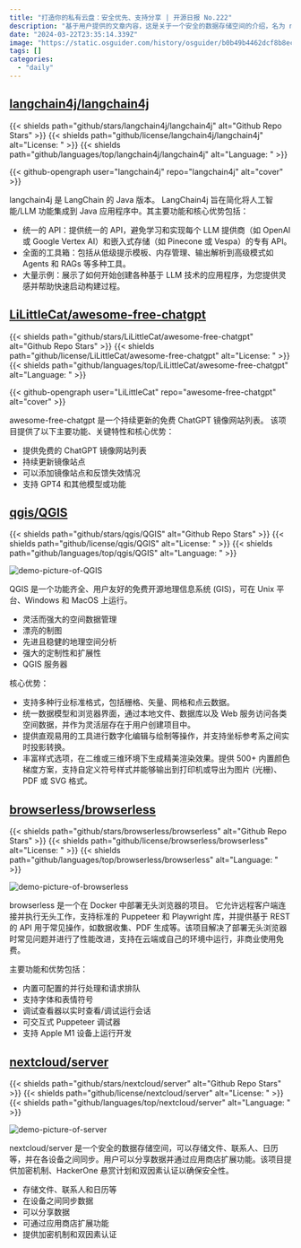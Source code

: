 ```yaml
---
title: "打造你的私有云盘：安全优先、支持分享 | 开源日报 No.222"
description: "基于用户提供的文章内容，这是关于一个安全的数据存储空间的介绍，名为 nextcloud/server。这个项目提供了存储文件、联系人、日历等功能，并能够在不同设备之间同步数据。用户可以分享数据，通过应用商店扩展功能，并提供了加密机制、HackerOne 悬赏计划和双因素认证以确保安全性。这个项目的功能丰富，安全可靠，是一个值得信赖的数据存储工具。"
date: "2024-03-22T23:35:14.339Z"
image: "https://static.osguider.com/history/osguider/b0b49b4462dcf8b8ec6fb6fe21b4ce50.png"
tags: []
categories:
  - "daily"
---
```


## [langchain4j/langchain4j](https://github.com/langchain4j/langchain4j)

{{< shields path="github/stars/langchain4j/langchain4j" alt="Github Repo Stars" >}} {{< shields path="github/license/langchain4j/langchain4j" alt="License: " >}} {{< shields path="github/languages/top/langchain4j/langchain4j" alt="Language: " >}}

{{< github-opengraph user="langchain4j" repo="langchain4j" alt="cover" >}}

langchain4j 是 LangChain 的 Java 版本。
LangChain4j 旨在简化将人工智能/LLM 功能集成到 Java 应用程序中。其主要功能和核心优势包括：

- 统一的 API：提供统一的 API，避免学习和实现每个 LLM 提供商（如 OpenAI 或 Google Vertex AI）和嵌入式存储（如 Pinecone 或 Vespa）的专有 API。
- 全面的工具箱：包括从低级提示模板、内存管理、输出解析到高级模式如 Agents 和 RAGs 等多种工具。
- 大量示例：展示了如何开始创建各种基于 LLM 技术的应用程序，为您提供灵感并帮助快速启动构建过程。
  
## [LiLittleCat/awesome-free-chatgpt](https://github.com/LiLittleCat/awesome-free-chatgpt)

{{< shields path="github/stars/LiLittleCat/awesome-free-chatgpt" alt="Github Repo Stars" >}} {{< shields path="github/license/LiLittleCat/awesome-free-chatgpt" alt="License: " >}} {{< shields path="github/languages/top/LiLittleCat/awesome-free-chatgpt" alt="Language: " >}}

{{< github-opengraph user="LiLittleCat" repo="awesome-free-chatgpt" alt="cover" >}}

awesome-free-chatgpt 是一个持续更新的免费 ChatGPT 镜像网站列表。
该项目提供了以下主要功能、关键特性和核心优势：

- 提供免费的 ChatGPT 镜像网站列表
- 持续更新镜像站点
- 可以添加镜像站点和反馈失效情况
- 支持 GPT4 和其他模型或功能
  
## [qgis/QGIS](https://github.com/qgis/QGIS)

{{< shields path="github/stars/qgis/QGIS" alt="Github Repo Stars" >}} {{< shields path="github/license/qgis/QGIS" alt="License: " >}} {{< shields path="github/languages/top/qgis/QGIS" alt="Language: " >}}

![demo-picture-of-QGIS](https://static.osguider.com/history/osguider/50178738fd54986557068e448c7d3b91.jpeg)

QGIS 是一个功能齐全、用户友好的免费开源地理信息系统 (GIS)，可在 Unix 平台、Windows 和 MacOS 上运行。

- 灵活而强大的空间数据管理
- 漂亮的制图
- 先进且稳健的地理空间分析
- 强大的定制性和扩展性
- QGIS 服务器

核心优势：

- 支持多种行业标准格式，包括栅格、矢量、网格和点云数据。
- 统一数据模型和浏览器界面，通过本地文件、数据库以及 Web 服务访问各类空间数据，并作为灵活层存在于用户创建项目中。
- 提供直观易用的工具进行数字化编辑与绘制等操作，并支持坐标参考系之间实时投影转换。
- 丰富样式选项，在二维或三维环境下生成精美渲染效果。提供 500+ 内置颜色梯度方案，支持自定义符号样式并能够输出到打印机或导出为图片 (光栅)、PDF 或 SVG 格式。
  
## [browserless/browserless](https://github.com/browserless/browserless)

{{< shields path="github/stars/browserless/browserless" alt="Github Repo Stars" >}} {{< shields path="github/license/browserless/browserless" alt="License: " >}} {{< shields path="github/languages/top/browserless/browserless" alt="Language: " >}}

![demo-picture-of-browserless](https://static.osguider.com/history/osguider/2581f909f68ab6cf2db20fac1ade9e7d.png)

browserless 是一个在 Docker 中部署无头浏览器的项目。
它允许远程客户端连接并执行无头工作，支持标准的 Puppeteer 和 Playwright 库，并提供基于 REST 的 API 用于常见操作，如数据收集、PDF 生成等。该项目解决了部署无头浏览器时常见问题并进行了性能改进，支持在云端或自己的环境中运行，非商业使用免费。

主要功能和优势包括：

- 内置可配置的并行处理和请求排队
- 支持字体和表情符号
- 调试查看器以实时查看/调试运行会话
- 可交互式 Puppeteer 调试器
- 支持 Apple M1 设备上运行开发
  
## [nextcloud/server](https://github.com/nextcloud/server)

{{< shields path="github/stars/nextcloud/server" alt="Github Repo Stars" >}} {{< shields path="github/license/nextcloud/server" alt="License: " >}} {{< shields path="github/languages/top/nextcloud/server" alt="Language: " >}}

![demo-picture-of-server](https://static.osguider.com/subject/github/nextcloud/server/15997d9bfb4fa9f5dd7f585a85abf853.png)

nextcloud/server 是一个安全的数据存储空间，可以存储文件、联系人、日历等，并在各设备之间同步。用户可以分享数据并通过应用商店扩展功能。该项目提供加密机制、HackerOne 悬赏计划和双因素认证以确保安全性。

- 存储文件、联系人和日历等
- 在设备之间同步数据
- 可以分享数据
- 可通过应用商店扩展功能
- 提供加密机制和双因素认证
  
